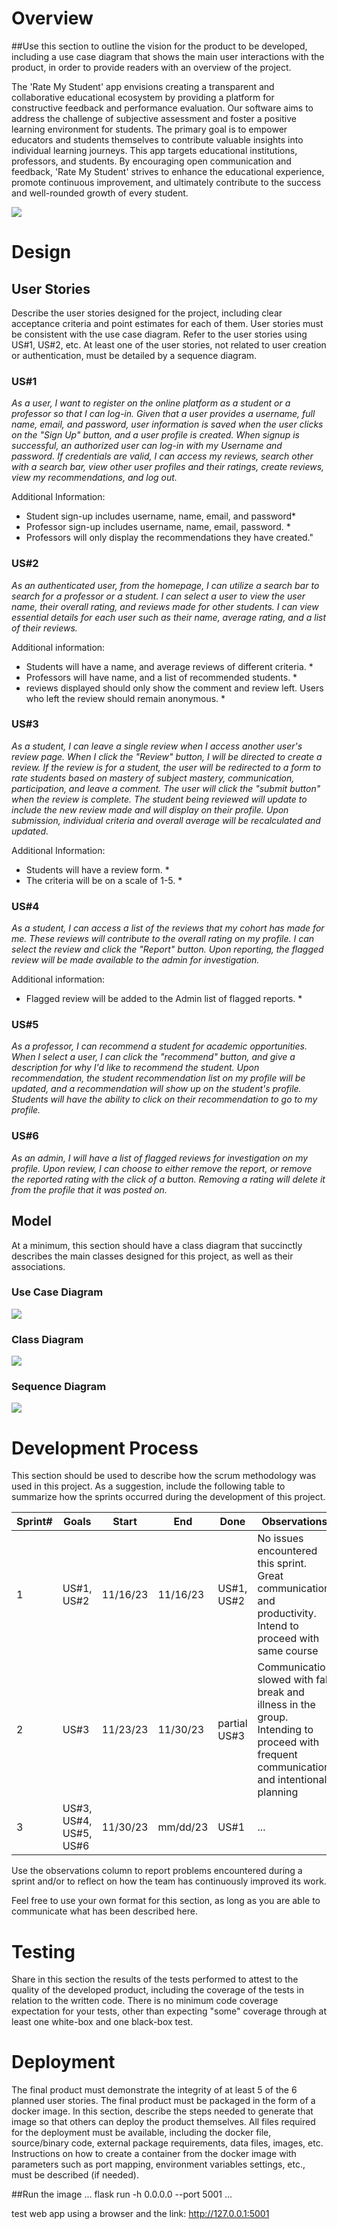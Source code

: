 # Overview

##Use this section to outline the vision for the product to be developed, including a use case diagram that shows the main user interactions with the product, in order to provide readers with an overview of the project.

The 'Rate My Student' app envisions creating a transparent and collaborative educational ecosystem by providing a platform for constructive feedback and performance evaluation. Our software aims to address the challenge of subjective assessment and foster a positive learning environment for students. The primary goal is to empower educators and students themselves to contribute valuable insights into individual learning journeys. This app targets educational institutions, professors, and students. By encouraging open communication and feedback, 'Rate My Student' strives to enhance the educational experience, promote continuous improvement, and ultimately contribute to the success and well-rounded growth of every student.

![](images/logo.png)

# Design

## User Stories

Describe the user stories designed for the project, including clear acceptance criteria and point estimates for each of them. User stories must be consistent with the use case diagram. Refer to the user stories using US#1, US#2, etc. At least one of the user stories, not related to user creation or authentication, must be detailed by a sequence diagram. 

### US#1

*As a user, I want to register on the online platform as a student or a professor so that I can log-in. Given that a user provides a username, full name, email, and password, user information is saved when the user clicks on the "Sign Up" button, and a user profile is created. When signup is successful, an authorized user can log-in with my Username and password. If credentials are valid, I can access my reviews, search other with a search bar, view other user profiles and their ratings, create reviews, view my recommendations, and log out.*

Additional Information:
* Student sign-up includes username, name, email, and password*
* Professor sign-up includes username, name, email, password. *
* Professors will only display the recommendations they have created."

### US#2 

*As an authenticated user, from the homepage, I can utilize a search bar to search for a professor or a student. I can select a user to view the user name, their overall rating, and reviews made for other students. I can view essential details for each user such as their name, average rating, and a list of their reviews.* 

Additional information:

* Students will have a name, and average reviews of different criteria. *
* Professors will have name, and a list of recommended students. *
* reviews displayed should only show the comment and review left. Users who left the review should remain anonymous. *

### US#3 
*As a student, I can leave a single review when I access another user's review page. When I click the "Review" button, I will be directed to create a review. If the review is for a student, the user will be redirected to a form to rate students based on mastery of subject mastery, communication, participation, and leave a comment. The user will click the "submit button" when the review is complete. The student being reviewed will update to include the new review made and will display on their profile. Upon submission, individual criteria and overall average will be recalculated and updated.*

Additional Information: 
* Students will have a review form. *
* The criteria will be on a scale of 1-5. *

### US#4 

*As a student, I can access a list of the reviews that my cohort has made for me. These reviews will contribute to the overall rating on my profile. I can select the review and click the "Report" button. Upon reporting, the flagged review will be made available to the admin for investigation.*

Additional information: 
* Flagged review will be added to the Admin list of flagged reports. *

### US#5 

*As a professor, I can recommend a student for academic opportunities. When I select a user, I can click the "recommend" button, and give a description for why I'd like to recommend the student. Upon recommendation, the student recommendation list on my profile will be updated, and a recommendation will show up on the student's profile. Students will have the ability to click on their recommendation to go to my profile.*

### US#6

*As an admin, I will have a list of flagged reviews for investigation on my profile. Upon review, I can choose to either remove the report, or remove the reported rating with the click of a button. Removing a rating will delete it from the profile that it was posted on.*


## Model 

At a minimum, this section should have a class diagram that succinctly describes the main classes designed for this project, as well as their associations.
### Use Case Diagram

![](images/useCaseDiagram.png)

### Class Diagram

![](images/umlClassDiagram.png)

### Sequence Diagram

![](images/sequenceDiagramUS2.png)

# Development Process 

This section should be used to describe how the scrum methodology was used in this project. As a suggestion, include the following table to summarize how the sprints occurred during the development of this project.

|Sprint#|Goals|Start|End|Done|Observations|
|---|---|---|---|---|---|
|1|US#1, US#2|11/16/23|11/16/23|US#1, US#2|No issues encountered this sprint. Great communication and productivity. Intend to proceed with same course|
|2|US#3|11/23/23|11/30/23|partial US#3|Communication slowed with fall break and illness in the group. Intending to proceed with frequent communication and intentional planning|
|3|US#3, US#4, US#5, US#6|11/30/23|mm/dd/23|US#1|...|

Use the observations column to report problems encountered during a sprint and/or to reflect on how the team has continuously improved its work.

Feel free to use your own format for this section, as long as you are able to communicate what has been described here.

# Testing 

Share in this section the results of the tests performed to attest to the quality of the developed product, including the coverage of the tests in relation to the written code. There is no minimum code coverage expectation for your tests, other than expecting "some" coverage through at least one white-box and one black-box test.

# Deployment 

The final product must demonstrate the integrity of at least 5 of the 6 planned user stories. The final product must be packaged in the form of a docker image. In this section, describe the steps needed to generate that image so that others can deploy the product themselves. All files required for the deployment must be available, including the docker file, source/binary code, external package requirements, data files, images, etc. Instructions on how to create a container from the docker image with parameters such as port mapping, environment variables settings, etc., must be described (if needed). 

##Run the image 
...
flask run -h 0.0.0.0 --port 5001
...

test web app using a browser and the link:
http://127.0.0.1:5001
